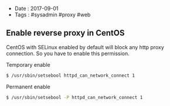 - Date : 2017-09-01
- Tags : #sysadmin #proxy #web

## Enable reverse proxy in CentOS

CentOS with SELinux enabled by default will block any http proxy connection. So you have to enable this permission.

Temporary enable

```bash
$ /usr/sbin/setsebool httpd_can_network_connect 1
```

Permanent enable

```bash
$ /usr/sbin/setsebool -P httpd_can_network_connect 1
```

